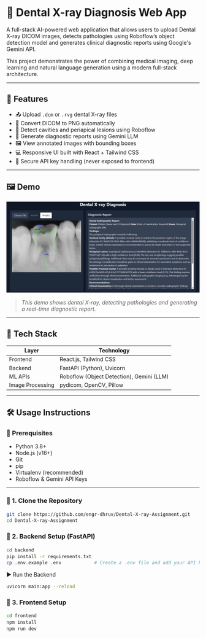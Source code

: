# 🦷 Dental X-ray Diagnosis Web App

A full-stack AI-powered web application that allows users to upload Dental X-ray DICOM images, detects pathologies using Roboflow’s object detection model and generates clinical diagnostic reports using Google's Gemini API.

This project demonstrates the power of combining medical imaging, deep learning and natural language generation using a modern full-stack architecture.

---

## 🌟 Features

- 📤 Upload `.dcm` or `.rvg` dental X-ray files
- 📸 Convert DICOM to PNG automatically
- 🤖 Detect cavities and periapical lesions using Roboflow
- 🧠 Generate diagnostic reports using Gemini LLM
- 🖼️ View annotated images with bounding boxes
- 💻 Responsive UI built with React + Tailwind CSS
- 🔐 Secure API key handling (never exposed to frontend)

---

## 🖼️ Demo

![Dental X-ray Demo](./demo.png)

> *This demo shows dental X-ray, detecting pathologies and generating a real-time diagnostic report.*

---

## 🧰 Tech Stack

| Layer     | Technology                      |
|-----------|----------------------------------|
| Frontend  | React.js, Tailwind CSS           |
| Backend   | FastAPI (Python), Uvicorn        |
| ML APIs   | Roboflow (Object Detection), Gemini (LLM) |
| Image Processing | pydicom, OpenCV, Pillow   |

---

## 🛠️ Usage Instructions

### 🔗 Prerequisites

- Python 3.8+
- Node.js (v16+)
- Git
- pip
- Virtualenv (recommended)
- Roboflow & Gemini API Keys

---

### 📁 1. Clone the Repository

```bash
git clone https://github.com/engr-dhruv/Dental-X-ray-Assignment.git
cd Dental-X-ray-Assignment
```

### 📁 2. Backend Setup (FastAPI)
```bash
cd backend
pip install -r requirements.txt
cp .env.example .env            # Create a .env file and add your API keys
```
▶️ Run the Backend
```bash
uvicorn main:app --reload
```

### 📁 3. Frontend Setup 
```bash
cd frontend
npm install
npm run dev
```
